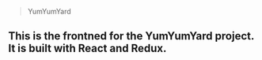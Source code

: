 > YumYumYard

## This is the frontned for the YumYumYard project. It is built with React and Redux.
